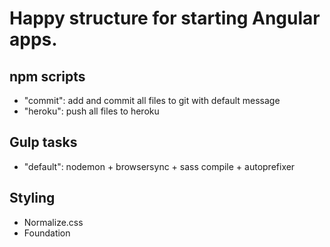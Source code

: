 # Happy structure for starting Angular apps.

## npm scripts
- "commit": add and commit all files to git with default message
- "heroku": push all files to heroku

## Gulp tasks
- "default": nodemon + browsersync + sass compile + autoprefixer

## Styling
- Normalize.css
- Foundation
